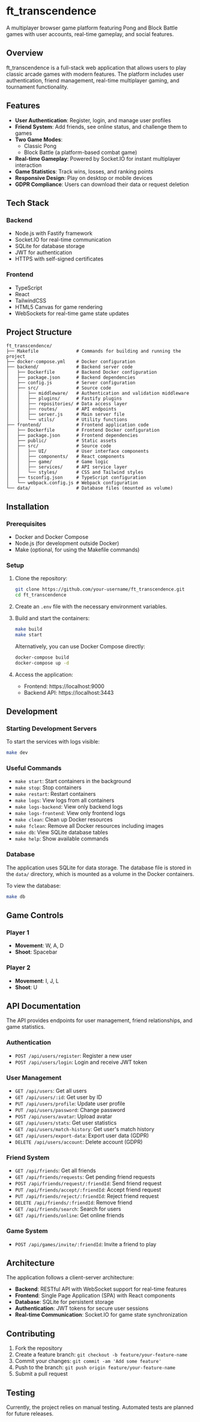 # ft_transcendence

A multiplayer browser game platform featuring Pong and Block Battle games with user accounts, real-time gameplay, and social features.

## Overview

ft_transcendence is a full-stack web application that allows users to play classic arcade games with modern features. The platform includes user authentication, friend management, real-time multiplayer gaming, and tournament functionality.

## Features

- **User Authentication**: Register, login, and manage user profiles
- **Friend System**: Add friends, see online status, and challenge them to games
- **Two Game Modes**: 
  - Classic Pong
  - Block Battle (a platform-based combat game)
- **Real-time Gameplay**: Powered by Socket.IO for instant multiplayer interaction
- **Game Statistics**: Track wins, losses, and ranking points
- **Responsive Design**: Play on desktop or mobile devices
- **GDPR Compliance**: Users can download their data or request deletion

## Tech Stack

### Backend
- Node.js with Fastify framework
- Socket.IO for real-time communication
- SQLite for database storage
- JWT for authentication
- HTTPS with self-signed certificates

### Frontend
- TypeScript
- React
- TailwindCSS
- HTML5 Canvas for game rendering
- WebSockets for real-time game state updates

## Project Structure

```
ft_transcendence/
├── Makefile              # Commands for building and running the project
├── docker-compose.yml    # Docker configuration
├── backend/              # Backend server code
│   ├── Dockerfile        # Backend Docker configuration
│   ├── package.json      # Backend dependencies
│   ├── config.js         # Server configuration
│   ├── src/              # Source code
│   │   ├── middleware/   # Authentication and validation middleware
│   │   ├── plugins/      # Fastify plugins
│   │   ├── repositories/ # Data access layer
│   │   ├── routes/       # API endpoints
│   │   ├── server.js     # Main server file
│   │   └── utils/        # Utility functions
├── frontend/             # Frontend application code
│   ├── Dockerfile        # Frontend Docker configuration
│   ├── package.json      # Frontend dependencies
│   ├── public/           # Static assets
│   ├── src/              # Source code
│   │   ├── UI/           # User interface components
│   │   ├── components/   # React components
│   │   ├── game/         # Game logic
│   │   ├── services/     # API service layer
│   │   └── styles/       # CSS and Tailwind styles
│   ├── tsconfig.json     # TypeScript configuration
│   └── webpack.config.js # Webpack configuration
└── data/                 # Database files (mounted as volume)
```

## Installation

### Prerequisites
- Docker and Docker Compose
- Node.js (for development outside Docker)
- Make (optional, for using the Makefile commands)

### Setup

1. Clone the repository:
   ```bash
   git clone https://github.com/your-username/ft_transcendence.git
   cd ft_transcendence
   ```

2. Create an `.env` file with the necessary environment variables.

3. Build and start the containers:
   ```bash
   make build
   make start
   ```

   Alternatively, you can use Docker Compose directly:
   ```bash
   docker-compose build
   docker-compose up -d
   ```

4. Access the application:
   - Frontend: https://localhost:9000
   - Backend API: https://localhost:3443

## Development

### Starting Development Servers

To start the services with logs visible:
```bash
make dev
```

### Useful Commands

- `make start`: Start containers in the background
- `make stop`: Stop containers
- `make restart`: Restart containers
- `make logs`: View logs from all containers
- `make logs-backend`: View only backend logs
- `make logs-frontend`: View only frontend logs
- `make clean`: Clean up Docker resources
- `make fclean`: Remove all Docker resources including images
- `make db`: View SQLite database tables
- `make help`: Show available commands

### Database

The application uses SQLite for data storage. The database file is stored in the `data/` directory, which is mounted as a volume in the Docker containers.

To view the database:
```bash
make db
```

## Game Controls

### Player 1
- **Movement**: W, A, D
- **Shoot**: Spacebar

### Player 2
- **Movement**: I, J, L
- **Shoot**: U

## API Documentation

The API provides endpoints for user management, friend relationships, and game statistics.

### Authentication
- `POST /api/users/register`: Register a new user
- `POST /api/users/login`: Login and receive JWT token

### User Management
- `GET /api/users`: Get all users
- `GET /api/users/:id`: Get user by ID
- `PUT /api/users/profile`: Update user profile
- `PUT /api/users/password`: Change password
- `POST /api/users/avatar`: Upload avatar
- `GET /api/users/stats`: Get user statistics
- `GET /api/users/match-history`: Get user's match history
- `GET /api/users/export-data`: Export user data (GDPR)
- `DELETE /api/users/account`: Delete account (GDPR)

### Friend System
- `GET /api/friends`: Get all friends
- `GET /api/friends/requests`: Get pending friend requests
- `POST /api/friends/request/:friendId`: Send friend request
- `PUT /api/friends/accept/:friendId`: Accept friend request
- `PUT /api/friends/reject/:friendId`: Reject friend request
- `DELETE /api/friends/:friendId`: Remove friend
- `GET /api/friends/search`: Search for users
- `GET /api/friends/online`: Get online friends

### Game System
- `POST /api/games/invite/:friendId`: Invite a friend to play

## Architecture

The application follows a client-server architecture:

- **Backend**: RESTful API with WebSocket support for real-time features
- **Frontend**: Single Page Application (SPA) with React components
- **Database**: SQLite for persistent storage
- **Authentication**: JWT tokens for secure user sessions
- **Real-time Communication**: Socket.IO for game state synchronization

## Contributing

1. Fork the repository
2. Create a feature branch: `git checkout -b feature/your-feature-name`
3. Commit your changes: `git commit -am 'Add some feature'`
4. Push to the branch: `git push origin feature/your-feature-name`
5. Submit a pull request

## Testing

Currently, the project relies on manual testing. Automated tests are planned for future releases.
